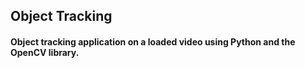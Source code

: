 ## Object Tracking
#### Object tracking application on a loaded video using Python and the OpenCV library.
